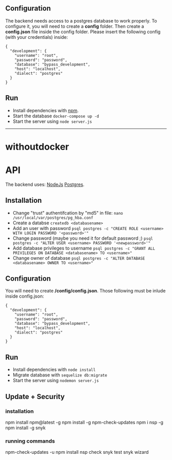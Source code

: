 ## Configuration
The backend needs access to a postgres database to work properly. To configure it, you will need to create a **config** folder. Then create a **config.json** file inside the config folder.
Please insert the following config (with your credentials) inside:

```
{
  "development": {
    "username": "root",
    "password": "password",
    "database": "bypass_development",
    "host": "localhost",
    "dialect": "postgres"
  }
}
```

## Run
- Install dependencies with [npm](https://www.npmjs.com/).
- Start the database `docker-compose up -d`
- Start the server using `node server.js`


________
# withoutdocker

# API
The backend uses:
[NodeJs](https://nodejs.org/en/)
[Postgres](https://www.postgresql.org/).

## Installation
- Change "trust" authentifcation by "md5" in file: `nano /usr/local/var/postgres/pg_hba.conf`
- Create a databse `createdb <databasename>`
- Add an user with password `psql postgres -c "CREATE ROLE <username> WITH LOGIN PASSWORD '<password>'"`
- Change password (maybe you need it for default password ;) `psql postgres -c "ALTER USER <username> PASSWORD '<newpassword>'"`
- Add database privileges to username `psql postgres -c "GRANT ALL PRIVILEGES ON DATABASE <databasename> TO <username>"`
- Change owner of database `psql postgres -c "ALTER DATABASE <databasename> OWNER TO <username>"`

## Configuration
You will need to create **/config/config.json**.
Those following must be inlude inside config.json:
```
{
  "development": {
    "username": "root",
    "password": "password",
    "database": "bypass_development",
    "host": "localhost",
    "dialect": "postgres"
  }
}
```

## Run
- Install dependencies with `node install`
- Migrate database with  `sequelize db:migrate`
- Start the server using `nodemon server.js`

## Update + Security
### installation
npm install npm@latest -g
npm install -g npm-check-updates
npm i nsp -g
npm install -g snyk

### running commands
npm-check-updates -u
npm install
nsp check
snyk test
snyk wizard
